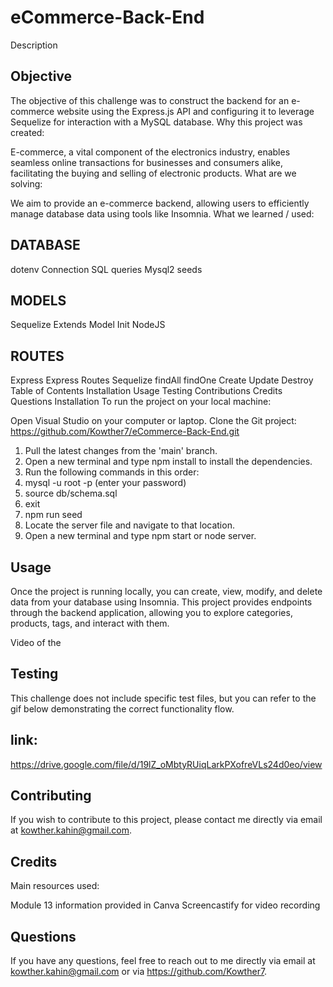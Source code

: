 # eCommerce-Back-End
Description

## Objective 

The objective of this challenge was to construct the backend for an e-commerce website using the Express.js API and configuring it to leverage Sequelize for interaction with a MySQL database.
Why this project was created:

E-commerce, a vital component of the electronics industry, enables seamless online transactions for businesses and consumers alike, facilitating the buying and selling of electronic products.
What are we solving:

We aim to provide an e-commerce backend, allowing users to efficiently manage database data using tools like Insomnia.
What we learned / used:

## DATABASE

dotenv
Connection
SQL queries
Mysql2
seeds

## MODELS
Sequelize
Extends Model
Init
NodeJS

## ROUTES

Express
Express Routes
Sequelize
findAll
findOne
Create
Update
Destroy
Table of Contents
Installation
Usage
Testing
Contributions
Credits
Questions
Installation
To run the project on your local machine:

Open Visual Studio on your computer or laptop.
Clone the Git project: https://github.com/Kowther7/eCommerce-Back-End.git
1. Pull the latest changes from the 'main' branch.
2. Open a new terminal and type npm install to install the dependencies.
3. Run the following commands in this order:
4. mysql -u root -p (enter your password)
5. source db/schema.sql
6. exit
7. npm run seed
8. Locate the server file and navigate to that location.
8. Open a new terminal and type npm start or node server.

## Usage
Once the project is running locally, you can create, view, modify, and delete data from your database using Insomnia. This project provides endpoints through the backend application, allowing you to explore categories, products, tags, and interact with them.

Video of the 

## Testing
This challenge does not include specific test files, but you can refer to the gif below demonstrating the correct functionality flow.

## link: 
https://drive.google.com/file/d/19lZ_oMbtyRUiqLarkPXofreVLs24d0eo/view



## Contributing
If you wish to contribute to this project, please contact me directly via email at kowther.kahin@gmail.com.
## Credits
Main resources used:

Module 13 information provided in Canva
Screencastify for video recording


## Questions
If you have any questions, feel free to reach out to me directly via email at kowther.kahin@gmail.com or via https://github.com/Kowther7.